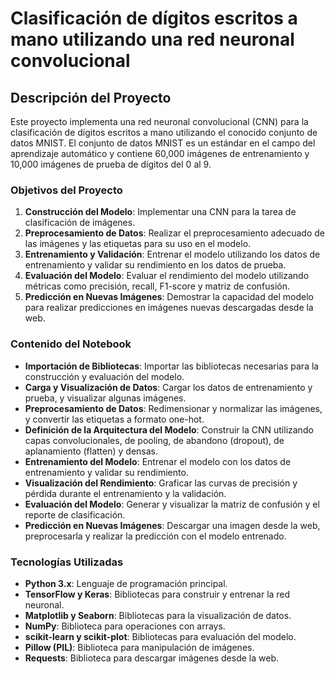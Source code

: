 # Clasificación de dígitos escritos a mano utilizando una red neuronal convolucional

## Descripción del Proyecto

Este proyecto implementa una red neuronal convolucional (CNN) para la clasificación de dígitos escritos a mano utilizando el conocido conjunto de datos MNIST. El conjunto de datos MNIST es un estándar en el campo del aprendizaje automático y contiene 60,000 imágenes de entrenamiento y 10,000 imágenes de prueba de dígitos del 0 al 9.

### Objetivos del Proyecto

1. **Construcción del Modelo**: Implementar una CNN para la tarea de clasificación de imágenes.
2. **Preprocesamiento de Datos**: Realizar el preprocesamiento adecuado de las imágenes y las etiquetas para su uso en el modelo.
3. **Entrenamiento y Validación**: Entrenar el modelo utilizando los datos de entrenamiento y validar su rendimiento en los datos de prueba.
4. **Evaluación del Modelo**: Evaluar el rendimiento del modelo utilizando métricas como precisión, recall, F1-score y matriz de confusión.
5. **Predicción en Nuevas Imágenes**: Demostrar la capacidad del modelo para realizar predicciones en imágenes nuevas descargadas desde la web.

### Contenido del Notebook

- **Importación de Bibliotecas**: Importar las bibliotecas necesarias para la construcción y evaluación del modelo.
- **Carga y Visualización de Datos**: Cargar los datos de entrenamiento y prueba, y visualizar algunas imágenes.
- **Preprocesamiento de Datos**: Redimensionar y normalizar las imágenes, y convertir las etiquetas a formato one-hot.
- **Definición de la Arquitectura del Modelo**: Construir la CNN utilizando capas convolucionales, de pooling, de abandono (dropout), de aplanamiento (flatten) y densas.
- **Entrenamiento del Modelo**: Entrenar el modelo con los datos de entrenamiento y validar su rendimiento.
- **Visualización del Rendimiento**: Graficar las curvas de precisión y pérdida durante el entrenamiento y la validación.
- **Evaluación del Modelo**: Generar y visualizar la matriz de confusión y el reporte de clasificación.
- **Predicción en Nuevas Imágenes**: Descargar una imagen desde la web, preprocesarla y realizar la predicción con el modelo entrenado.

### Tecnologías Utilizadas

- **Python 3.x**: Lenguaje de programación principal.
- **TensorFlow y Keras**: Bibliotecas para construir y entrenar la red neuronal.
- **Matplotlib y Seaborn**: Bibliotecas para la visualización de datos.
- **NumPy**: Biblioteca para operaciones con arrays.
- **scikit-learn y scikit-plot**: Bibliotecas para evaluación del modelo.
- **Pillow (PIL)**: Biblioteca para manipulación de imágenes.
- **Requests**: Biblioteca para descargar imágenes desde la web.

